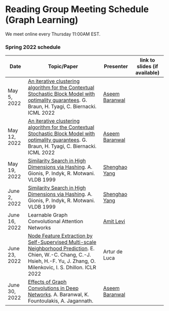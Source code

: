 # Reading Group Meeting Schedule (Graph Learning)

We meet online every Thursday 11:00AM EST.

### Spring 2022 schedule

| Date | Topic/Paper | Presenter | link to slides (if available) | 
| ----------- | ----------- | ----------- | ----------- |
| May 5, 2022 | [An iterative clustering algorithm for the Contextual Stochastic Block Model with optimality guarantees](https://arxiv.org/pdf/2112.10467.pdf). G. Braun, H. Tyagi, C. Biernacki. ICML 2022 | [Aseem Baranwal](https://aseemrb.me) | |
| May 12, 2022 | [An iterative clustering algorithm for the Contextual Stochastic Block Model with optimality guarantees](https://arxiv.org/pdf/2112.10467.pdf). G. Braun, H. Tyagi, C. Biernacki. ICML 2022 | [Aseem Baranwal](https://aseemrb.me) | |
| May 19, 2022 | [Similarity Search in High Dimensions via Hashing](https://www.vldb.org/conf/1999/P49.pdf). A. Gionis, P. Indyk, R. Motwani. VLDB 1999 | [Shenghao Yang](https://cs.uwaterloo.ca/~s286yang/) | |
| June 2, 2022 | [Similarity Search in High Dimensions via Hashing](https://www.vldb.org/conf/1999/P49.pdf). A. Gionis, P. Indyk, R. Motwani. VLDB 1999 | [Shenghao Yang](https://cs.uwaterloo.ca/~s286yang/) | |
| June 16, 2022 | Learnable Graph Convolutional Attention Networks | [Amit Levi](https://sites.google.com/view/amit-levi/home) | |
| June 23, 2022 | [Node Feature Extraction by Self-Supervised Multi-scale Neighborhood Prediction](https://arxiv.org/pdf/2111.00064.pdf). E. Chien, W.-C. Chang, C.-J. Hsieh, H.-F. Yu, J. Zhang, O. Milenkovic, I. S. Dhillon. ICLR 2022 | Artur de Luca | |
| June 30, 2022 | [Effects of Graph Convolutions in Deep Networks](https://arxiv.org/pdf/2204.09297.pdf). A. Baranwal, K. Fountoulakis, A. Jagannath. | [Aseem Baranwal](https://aseemrb.me) | | 
